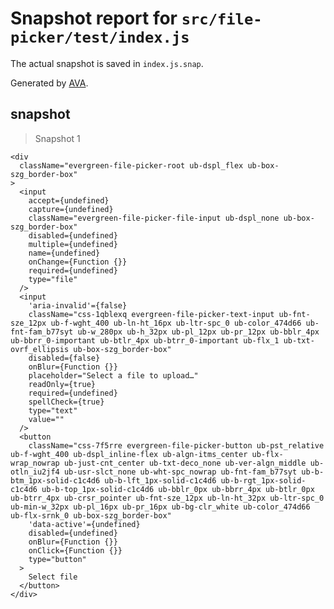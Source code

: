 # Snapshot report for `src/file-picker/test/index.js`

The actual snapshot is saved in `index.js.snap`.

Generated by [AVA](https://ava.li).

## snapshot

> Snapshot 1

    <div
      className="evergreen-file-picker-root ub-dspl_flex ub-box-szg_border-box"
    >
      <input
        accept={undefined}
        capture={undefined}
        className="evergreen-file-picker-file-input ub-dspl_none ub-box-szg_border-box"
        disabled={undefined}
        multiple={undefined}
        name={undefined}
        onChange={Function {}}
        required={undefined}
        type="file"
      />
      <input
        'aria-invalid'={false}
        className="css-1qblexq evergreen-file-picker-text-input ub-fnt-sze_12px ub-f-wght_400 ub-ln-ht_16px ub-ltr-spc_0 ub-color_474d66 ub-fnt-fam_b77syt ub-w_280px ub-h_32px ub-pl_12px ub-pr_12px ub-bblr_4px ub-bbrr_0-important ub-btlr_4px ub-btrr_0-important ub-flx_1 ub-txt-ovrf_ellipsis ub-box-szg_border-box"
        disabled={false}
        onBlur={Function {}}
        placeholder="Select a file to upload…"
        readOnly={true}
        required={undefined}
        spellCheck={true}
        type="text"
        value=""
      />
      <button
        className="css-7f5rre evergreen-file-picker-button ub-pst_relative ub-f-wght_400 ub-dspl_inline-flex ub-algn-itms_center ub-flx-wrap_nowrap ub-just-cnt_center ub-txt-deco_none ub-ver-algn_middle ub-otln_iu2jf4 ub-usr-slct_none ub-wht-spc_nowrap ub-fnt-fam_b77syt ub-b-btm_1px-solid-c1c4d6 ub-b-lft_1px-solid-c1c4d6 ub-b-rgt_1px-solid-c1c4d6 ub-b-top_1px-solid-c1c4d6 ub-bblr_0px ub-bbrr_4px ub-btlr_0px ub-btrr_4px ub-crsr_pointer ub-fnt-sze_12px ub-ln-ht_32px ub-ltr-spc_0 ub-min-w_32px ub-pl_16px ub-pr_16px ub-bg-clr_white ub-color_474d66 ub-flx-srnk_0 ub-box-szg_border-box"
        'data-active'={undefined}
        disabled={undefined}
        onBlur={Function {}}
        onClick={Function {}}
        type="button"
      >
        Select file
      </button>
    </div>
